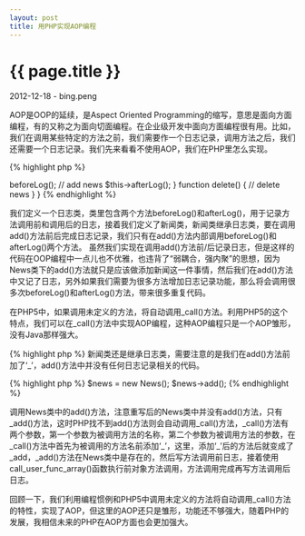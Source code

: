 ```yaml
---
layout: post
title: 用PHP实现AOP编程
---
```


{{ page.title }}
================

<p>2012-12-18 - bing.peng</p>

<p>
AOP是OOP的延续，是Aspect Oriented Programming的缩写，意思是面向方面编程，有的又称之为面向切面编程。在企业级开发中面向方面编程很有用。比如，我们在调用某些特定的方法之前，我们需要作一个日志记录，调用方法之后，我们还需要一个日志记录。我们先来看看不使用AOP，我们在PHP里怎么实现。
</p>

{% highlight php %}
<?php
/**
 * 日志类
 */
class SystemLog {
    function beforeLog() {
        // write before log
    }
    
    function afterLog() {
        // write after log
    }
}

/**
 * 新闻类
 */
class News extends SystemLog {
    function add() {
        $this->beforeLog();
        // add news
        $this->afterLog();
    }

    function delete() {
        // delete news
    }
}
{% endhighlight %}

<p>
我们定义一个日志类，类里包含两个方法beforeLog()和afterLog()，用于记录方法调用前和调用后的日志，接着我们定义了新闻类，新闻类继承日志类，要在调用add()方法前后完成日志记录，我们只有在add()方法内部调用beforeLog()和afterLog()两个方法。
虽然我们实现在调用add()方法前/后记录日志，但是这样的代码在OOP编程中一点儿也不优雅，也违背了“弱耦合，强内聚”的思想，因为News类下的add()方法就只是应该做添加新闻这一件事情，然后我们在add()方法中又记了日志，另外如果我们需要为很多方法增加日志记录功能，那么将会调用很多次beforeLog()和afterLog()方法，带来很多重复代码。
</p>

<p>
在PHP5中，如果调用未定义的方法，将自动调用_call()方法。利用PHP5的这个特点，我们可以在_call()方法中实现AOP编程，这种AOP编程只是一个AOP雏形，没有Java那样强大。
</p>

{% highlight php %}
<?php
/**
 * 日志类
 */
class SystemLog {
    function _call($method,$args) {
        $method = "_$method"; // 在要调用的方法名前加‘_’，$method为要调用的方法名
        // write before log
        $return = call_user_func_array(array($this, $method), $args);
        // write after log 
        return $return;
    } 
}

/**
 * 新闻类
 */
class News extends SystemLog {
    function _add() {
        // add news
    }

    function delete() {
        // delete news
    }
}
{% endhighlight %}

<p>
新闻类还是继承日志类，需要注意的是我们在add()方法前加了‘_’，add()方法中并没有任何日志记录相关的代码。
</p>

{% highlight php %}
$news = new News();
$news->add();
{% endhighlight %}

<p>
调用News类中的add()方法，注意重写后的News类中并没有add()方法，只有_add()方法，这时PHP找不到add()方法则会自动调用_call()方法，_call()方法有两个参数，第一个参数为被调用方法的名称，第二个参数为被调用方法的参数，在_call()方法中首先为被调用的方法名前添加‘_’，这里，添加‘_’后的方法后就变成了_add，_add()方法在News类中是存在的，然后写方法调用前日志，接着使用call_user_func_array()函数执行前对象方法调用，方法调用完成再写方法调用后日志。
</p>

<p>
回顾一下，我们利用编程惯例和PHP5中调用未定义的方法将自动调用_call()方法的特性，实现了AOP，但这里的AOP还只是雏形，功能还不够强大，随着PHP的发展，我相信未来的PHP在AOP方面也会更加强大。
</p>

